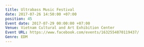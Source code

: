 ```yaml
---
title: Ultrabass Music Festival
date: 2017-07-26 14:50:00 +07:00
position: 45
Event date: 2017-07-29 00:00:00 +07:00
Venue: Vietnam Cultural and Art Exhibition Center
Event URL: https://www.facebook.com/events/1632554870119437/
Genre: EDM
---
```


